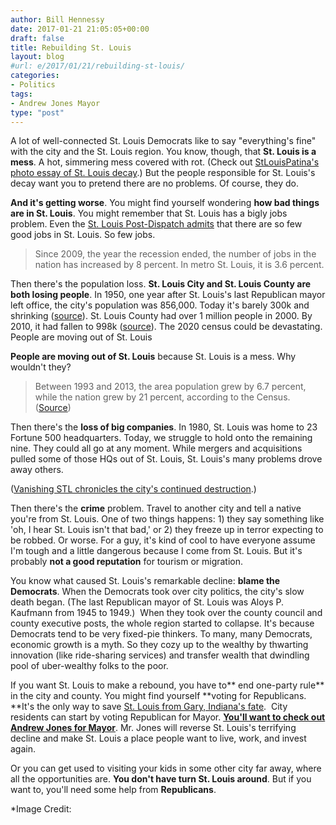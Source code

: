 ```yaml
---
author: Bill Hennessy
date: 2017-01-21 21:05:05+00:00
draft: false
title: Rebuilding St. Louis
layout: blog
#url: e/2017/01/21/rebuilding-st-louis/
categories:
- Politics
tags:
- Andrew Jones Mayor
type: "post"
---
```


A lot of well-connected St. Louis Democrats like to say "everything's fine" with the city and the St. Louis region. You know, though, that **St. Louis is a mess**. A hot, simmering mess covered with rot. (Check out [StLouisPatina's photo essay of St. Louis decay](https://stlouispatina.com/far-south-old-north-deterioration/).) But the people responsible for St. Louis's decay want you to pretend there are no problems. Of course, they do.

**And it's getting worse**. You might find yourself wondering **how bad things are in St. Louis**. You might remember that St. Louis has a bigly jobs problem. Even the [St. Louis Post-Dispatch admits](https://www.stltoday.com/business/local/st-louis-has-a-jobs-problem/article_fe9a7ae0-832c-590e-b14f-402541d7c96d.html) that there are so few good jobs in St. Louis. So few jobs.



> Since 2009, the year the recession ended, the number of jobs in the nation has increased by 8 percent. In metro St. Louis, it is 3.6 percent.



Then there's the population loss. **St. Louis City and St. Louis County are both losing people**. In 1950, one year after St. Louis's last Republican mayor left office, the city's population was 856,000. Today it's barely 300k and shrinking ([source](https://www.genealogybranches.com/stlouispopulation.html)). St. Louis County had over 1 million people in 2000. By 2010, it had fallen to 998k ([source](https://www.genealogybranches.com/stlouispopulation.html)). The 2020 census could be devastating. People are moving out of St. Louis

**People are moving out of St. Louis** because St. Louis is a mess. Why wouldn't they?



> Between 1993 and 2013, the area population grew by 6.7 percent, while the nation grew by 21 percent, according to the Census. ([Source](https://www.stltoday.com/business/local/st-louis-has-a-jobs-problem/article_fe9a7ae0-832c-590e-b14f-402541d7c96d.html))



Then there's the **loss of big companies**. In 1980, St. Louis was home to 23 Fortune 500 headquarters. Today, we struggle to hold onto the remaining nine. They could all go at any moment. While mergers and acquisitions pulled some of those HQs out of St. Louis, St. Louis's many problems drove away others.

([Vanishing STL chronicles the city's continued destruction](https://vanishingstl.blogspot.com/).)

Then there's the **crime** problem. Travel to another city and tell a native you're from St. Louis. One of two things happens: 1) they say something like 'oh, I hear St. Louis isn't that bad,' or 2) they freeze up in terror expecting to be robbed. Or worse. For a guy, it's kind of cool to have everyone assume I'm tough and a little dangerous because I come from St. Louis. But it's probably **not a good reputation** for tourism or migration.

You know what caused St. Louis's remarkable decline: **blame the Democrats**. When the Democrats took over city politics, the city's slow death began. (The last Republican mayor of St. Louis was Aloys P. Kaufmann from 1945 to 1949.)  When they took over the county council and county executive posts, the whole region started to collapse. It's because Democrats tend to be very fixed-pie thinkers. To many, many Democrats, economic growth is a myth. So they cozy up to the wealthy by thwarting innovation (like ride-sharing services) and transfer wealth that dwindling pool of uber-wealthy folks to the poor.

If you want St. Louis to make a rebound, you have to** end one-party rule** in the city and county. You might find yourself **voting for Republicans. **It's the only way to save [St. Louis from Gary, Indiana's fate](https://www.businessinsider.com/gary-indiana-photos-2013-6).  City residents can start by voting Republican for Mayor. **[You'll want to check out Andrew Jones for Mayor](https://andrewjonesformayor.com/)**. Mr. Jones will reverse St. Louis's terrifying decline and make St. Louis a place people want to live, work, and invest again.

Or you can get used to visiting your kids in some other city far away, where all the opportunities are. **You don't have turn St. Louis around**. But if you want to, you'll need some help from **Republicans**.

*Image Credit:
